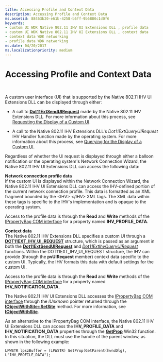 ```yaml
---
title: Accessing Profile and Context Data
description: Accessing Profile and Context Data
ms.assetid: 88463b20-e61b-4258-b5ff-9b6880c1d0f6
keywords:
- custom UI WDK Native 802.11 IHV UI Extensions DLL , profile data
- custom UI WDK Native 802.11 IHV UI Extensions DLL , context data
- context data WDK networking
- profile data WDK networking
ms.date: 04/20/2017
ms.localizationpriority: medium
---
```


# Accessing Profile and Context Data




 

A custom user interface (UI) that is supported by the Native 802.11 IHV UI Extensions DLL can be displayed through either:

-   A call to [**Dot11ExtSendUIRequest**](https://msdn.microsoft.com/library/windows/hardware/ff547567) made by the Native 802.11 IHV Extensions DLL. For more information about this process, see [Requesting the Display of a Custom UI](requesting-the-display-of-a-custom-ui.md).

-   A call to the Native 802.11 IHV Extensions DLL's *Dot11ExtQueryUIRequest* IHV Handler function made by the operating system. For more information about this process, see [Querying for the Display of a Custom UI](querying-for-the-display-of-a-custom-ui.md).

Regardless of whether the UI request is displayed through either a balloon notification or the operating system's Network Connection Wizard, the Native 802.11 IHV UI Extensions DLL can access the following data:

<a href="" id="network-connection-profile-data"></a>**Network connection profile data**  
If the custom UI is displayed within the Network Connection Wizard, the Native 802.11 IHV UI Extensions DLL can access the IHV-defined portion of the current network connection profile. This data is formatted as an XML fragment bounded by the &lt;IHV&gt; &lt;/IHV&gt; XML tags. The XML data within these tags is specific to the IHV's implementation and is opaque to the operating system.

Access to the profile data is through the **Read** and **Write** methods of the [IPropertyBag COM interface](http://go.microsoft.com/fwlink/p/?linkid=56610) for a property named **IHV\_PROFILE\_DATA**.

<a href="" id="context-data"></a>**Context data**  
The Native 802.11 IHV Extensions DLL specifies a custom UI through a [**DOT11EXT\_IHV\_UI\_REQUEST**](https://msdn.microsoft.com/library/windows/hardware/ff547637) structure, which is passed as an argument in both the [**Dot11ExtSendUIRequest**](https://msdn.microsoft.com/library/windows/hardware/ff547567) and [*Dot11ExtIhvQueryUIRequest*](https://msdn.microsoft.com/library/windows/hardware/ff547507) functions. Within the DOT11EXT\_IHV\_UI\_REQUEST structure, the IHV can provide (through the **pvUIRequest** member) context data specific to the custom UI. Typically, the IHV formats this data with default settings for the custom UI.

Access to the profile data is through the **Read** and **Write** methods of the [IPropertyBag COM interface](http://go.microsoft.com/fwlink/p/?linkid=56610) for a property named **IHV\_NOTIFICATION\_DATA**.

The Native 802.11 IHV UI Extensions DLL accesses the [IPropertyBag COM interface](http://go.microsoft.com/fwlink/p/?linkid=56610) through the *IUnknown* pointer returned through the [**IObjectWithSite::SetSite**](https://msdn.microsoft.com/library/windows/desktop/ms683869) method. For more information, see [**IObjectWithSite**](https://msdn.microsoft.com/library/windows/desktop/ms693765).

As an alternative to the IPropertyBag COM interface, the Native 802.11 IHV UI Extensions DLL can access the **IHV\_PROFILE\_DATA** and **IHV\_NOTIFICATION\_DATA** properties through the [**GetProp**](https://msdn.microsoft.com/library/windows/desktop/ms633564) Win32 function. In this situation, the DLL must use the handle of the parent window, as shown in the following example:

```
LPWSTR lpszBuffer = (LPWSTR) GetProp(GetParent(hwndDlg), L"IHV_PROFILE_DATA");
```

 

 





